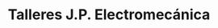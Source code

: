 ---
title: "Talleres J.P. Electromecánica"
url: /medina-del-campo/talleres-j-p-electromecanica/
shop: reparación de automóviles
---